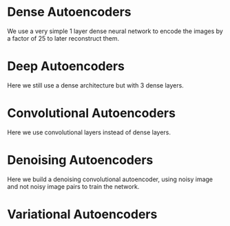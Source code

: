 # Dense Autoencoders
We use a very simple 1 layer dense neural network to encode the images by a factor of 25 to later reconstruct them. 

# Deep Autoencoders
Here we still use a dense architecture but with 3 dense layers. 

# Convolutional Autoencoders
Here we use convolutional layers instead of dense layers.

# Denoising Autoencoders
Here we build a denoising convolutional autoencoder, using noisy image and not noisy image pairs to train the network.

# Variational Autoencoders
